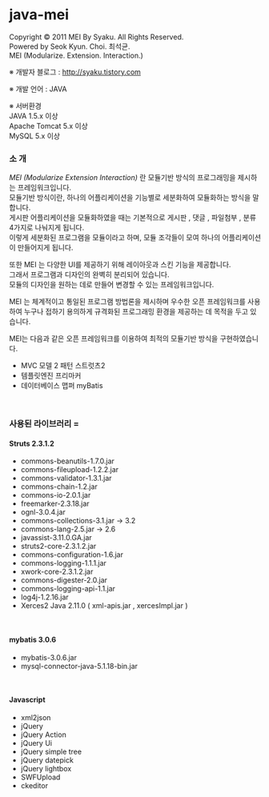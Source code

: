 java-mei
========

Copyright &copy; 2011 MEI By Syaku. All Rights Reserved.<br>
Powered by Seok Kyun. Choi. 최석균.<br>
MEI (Modularize. Extension. Interaction.)<br/>

※ 개발자 블로그 : http://syaku.tistory.com<br>

※ 개발 언어 : JAVA<br/>

※ 서버환경<br>
JAVA 1.5.x 이상<br>
Apache Tomcat 5.x 이상<br>
MySQL 5.x 이상<br/>


### 소 개

*MEI (Modularize Extension Interaction)* 란 모듈기반 방식의 프로그래밍을 제시하는 프레임워크입니다.<br>
모듈기반 방식이란, 하나의 어플리케이션을 기능별로 세분화하여 모듈화하는 방식을 말합니다.<br>
게시판 어플리케이션을 모듈화하였을 때는 기본적으로 게시판 , 댓글 , 파일첨부 , 분류 4가지로 나눠지게 됩니다.<br>
이렇게 세분화된 프로그램을 모듈이라고 하며, 모듈 조각들이 모여 하나의 어플리케이션이 만들어지게 됩니다.<br/>

또한 MEI 는 다양한 UI를 제공하기 위해 레이아웃과 스킨 기능을 제공합니다.<br>
그래서 프로그램과 디자인의 완벽히 분리되어 있습니다.<br>
모듈의 디자인을 원하는 데로 만들어 변경할 수 있는 프레임워크입니다.<br/>

MEI 는 체계적이고 통일된 프로그램 방법론을 제시하며 우수한 오픈 프레임워크를 사용하여
누구나 접하기 용의하게 규격화된 프로그래밍 환경을 제공하는 데 목적을 두고 있습니다.<br/>

MEI는 다음과 같은 오픈 프레임워크를 이용하여 최적의 모듈기반 방식을 구현하였습니다.<br>
 * MVC 모델 2 패턴 스트럿츠2 
 * 템플릿엔진 프리마커
 * 데이터베이스 맵퍼 myBatis
<br/>

### 사용된 라이브러리 =

#### Struts 2.3.1.2
 * commons-beanutils-1.7.0.jar
 * commons-fileupload-1.2.2.jar
 * commons-validator-1.3.1.jar
 * commons-chain-1.2.jar
 * commons-io-2.0.1.jar
 * freemarker-2.3.18.jar
 * ognl-3.0.4.jar
 * commons-collections-3.1.jar -> 3.2
 * commons-lang-2.5.jar -> 2.6
 * javassist-3.11.0.GA.jar
 * struts2-core-2.3.1.2.jar
 * commons-configuration-1.6.jar
 * commons-logging-1.1.1.jar
 * xwork-core-2.3.1.2.jar
 * commons-digester-2.0.jar
 * commons-logging-api-1.1.jar
 * log4j-1.2.16.jar
 * Xerces2 Java 2.11.0 ( xml-apis.jar , xercesImpl.jar )
<br/>

#### mybatis 3.0.6
 * mybatis-3.0.6.jar
 * mysql-connector-java-5.1.18-bin.jar
<br/>


#### Javascript
 * xml2json
 * jQuery
 * jQuery Action
 * jQuery Ui
 * jQuery simple tree
 * jQuery datepick
 * jQuery lightbox
 * SWFUpload
 * ckeditor
<br/>
